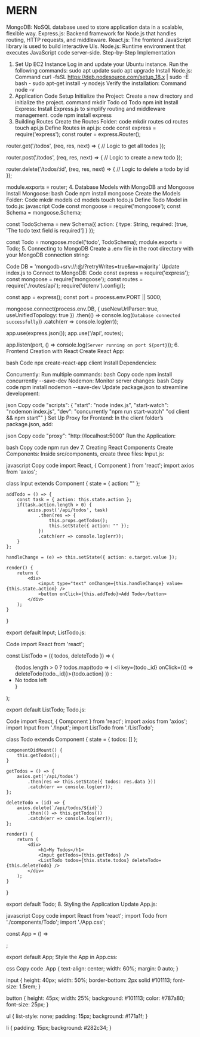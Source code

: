 # MERN
MongoDB: NoSQL database used to store application data in a scalable, flexible way.
Express.js: Backend framework for Node.js that handles routing, HTTP requests, and middleware.
React.js: The frontend JavaScript library is used to build interactive UIs.
Node.js: Runtime environment that executes JavaScript code server-side.
Step-by-Step Implementation
1. Set Up EC2 Instance
Log in and update your Ubuntu instance.
Run the following commands:
sudo apt update
sudo apt upgrade
Install Node.js:
Command
curl -fsSL https://deb.nodesource.com/setup_18.x | sudo -E bash -
sudo apt-get install -y nodejs
Verify the installation:
Command
node -v
2. Application Code Setup
Initialize the Project: Create a new directory and initialize the project.
command
mkdir Todo
cd Todo
npm init
Install Express: Install Express.js to simplify routing and middleware management.
 code
npm install express
3. Building Routes
Create the Routes Folder:
code
mkdir routes
cd routes
touch api.js
Define Routes in api.js:
code
const express = require('express');
const router = express.Router();

router.get('/todos', (req, res, next) => {
    // Logic to get all todos
});

router.post('/todos', (req, res, next) => {
    // Logic to create a new todo
});

router.delete('/todos/:id', (req, res, next) => {
    // Logic to delete a todo by id
});

module.exports = router;
4. Database Models with MongoDB and Mongoose
Install Mongoose:
bash
Code
npm install mongoose
Create the Models Folder:
Code
mkdir models
cd models
touch todo.js
Define Todo Model in todo.js:
javascript
Code
const mongoose = require('mongoose');
const Schema = mongoose.Schema;

const TodoSchema = new Schema({
    action: {
        type: String,
        required: [true, 'The todo text field is required']
    }
});

const Todo = mongoose.model('todo', TodoSchema);
module.exports = Todo;
5. Connecting to MongoDB
Create a .env file in the root directory with your MongoDB connection string:

Code
DB = 'mongodb+srv://<username>:<password>@<network-address>/<dbname>?retryWrites=true&w=majority'
Update index.js to Connect to MongoDB:
Code
const express = require('express');
const mongoose = require('mongoose');
const routes = require('./routes/api');
require('dotenv').config();

const app = express();
const port = process.env.PORT || 5000;

mongoose.connect(process.env.DB, { useNewUrlParser: true, useUnifiedTopology: true })
    .then(() => console.log(`Database connected successfully`))
    .catch(err => console.log(err));

app.use(express.json());
app.use('/api', routes);

app.listen(port, () => console.log(`Server running on port ${port}`));
6. Frontend Creation with React
Create React App:

bash
Code
npx create-react-app client
Install Dependencies:

Concurrently: Run multiple commands:
bash
Copy code
npm install concurrently --save-dev
Nodemon: Monitor server changes:
bash
Copy code
npm install nodemon --save-dev
Update package.json to streamline development:

json
Copy code
"scripts": {
  "start": "node index.js",
  "start-watch": "nodemon index.js",
  "dev": "concurrently \"npm run start-watch\" \"cd client && npm start\""
}
Set Up Proxy for Frontend: In the client folder’s package.json, add:

json
Copy code
"proxy": "http://localhost:5000"
Run the Application:

bash
Copy code
npm run dev
7. Creating React Components
Create Components: Inside src/components, create three files:
Input.js:

javascript
Copy code
import React, { Component } from 'react';
import axios from 'axios';

class Input extends Component {
    state = { action: "" };

    addTodo = () => {
        const task = { action: this.state.action };
        if(task.action.length > 0) {
            axios.post('/api/todos', task)
                .then(res => {
                    this.props.getTodos();
                    this.setState({ action: "" });
                })
                .catch(err => console.log(err));
        }
    };

    handleChange = (e) => this.setState({ action: e.target.value });

    render() {
        return (
            <div>
                <input type="text" onChange={this.handleChange} value={this.state.action} />
                <button onClick={this.addTodo}>Add Todo</button>
            </div>
        );
    }
}

export default Input;
ListTodo.js:

Code
import React from 'react';

const ListTodo = ({ todos, deleteTodo }) => (
    <ul>
        {todos.length > 0 ? todos.map(todo => (
            <li key={todo._id} onClick={() => deleteTodo(todo._id)}>{todo.action}</li>
        )) : <li>No todos left</li>}
    </ul>
);

export default ListTodo;
Todo.js:

Code
import React, { Component } from 'react';
import axios from 'axios';
import Input from './Input';
import ListTodo from './ListTodo';

class Todo extends Component {
    state = { todos: [] };

    componentDidMount() {
        this.getTodos();
    }

    getTodos = () => {
        axios.get('/api/todos')
            .then(res => this.setState({ todos: res.data }))
            .catch(err => console.log(err));
    };

    deleteTodo = (id) => {
        axios.delete(`/api/todos/${id}`)
            .then(() => this.getTodos())
            .catch(err => console.log(err));
    };

    render() {
        return (
            <div>
                <h1>My Todos</h1>
                <Input getTodos={this.getTodos} />
                <ListTodo todos={this.state.todos} deleteTodo={this.deleteTodo} />
            </div>
        );
    }
}

export default Todo;
8. Styling the Application
Update App.js:

javascript
Copy code
import React from 'react';
import Todo from './components/Todo';
import './App.css';

const App = () => <div className="App"><Todo /></div>;

export default App;
Style the App in App.css:

css
Copy code
.App {
    text-align: center;
    width: 60%;
    margin: 0 auto;
}

input {
    height: 40px;
    width: 50%;
    border-bottom: 2px solid #101113;
    font-size: 1.5rem;
}

button {
    height: 45px;
    width: 25%;
    background: #101113;
    color: #787a80;
    font-size: 25px;
}

ul {
    list-style: none;
    padding: 15px;
    background: #171a1f;
}

li {
    padding: 15px;
    background: #282c34;
}
